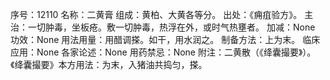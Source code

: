 序号：12110
名称：二黄膏
组成：黄柏、大黄各等分。
出处：《痈疽验方》。
主治：一切肿毒，坐板疮。敷一切肿毒，热浮在外，或时气热壅者。
加减：None
功效：None
用法用量：用醋调搽。如干，用水润之。
制备方法：上为末。
临床应用：None
各家论述：None
用药禁忌：None
附注：二黄散（《绛囊撮要》）。《绛囊撮要》本方用法：为末，入猪油共捣匀，搽。
